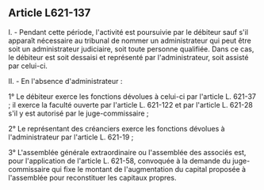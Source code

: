 Article L621-137
----
I. - Pendant cette période, l'activité est poursuivie par le débiteur sauf s'il
apparaît nécessaire au tribunal de nommer un administrateur qui peut être soit
un administrateur judiciaire, soit toute personne qualifiée. Dans ce cas, le
débiteur est soit dessaisi et représenté par l'administrateur, soit assisté par
celui-ci.

II. - En l'absence d'administrateur :

1° Le débiteur exerce les fonctions dévolues à celui-ci par l'article L. 621-37
; il exerce la faculté ouverte par l'article L. 621-122 et par l'article L.
621-28 s'il y est autorisé par le juge-commissaire ;

2° Le représentant des créanciers exerce les fonctions dévolues à
l'administrateur par l'article L. 621-19 ;

3° L'assemblée générale extraordinaire ou l'assemblée des associés est, pour
l'application de l'article L. 621-58, convoquée à la demande du juge-commissaire
qui fixe le montant de l'augmentation du capital proposée à l'assemblée pour
reconstituer les capitaux propres.
